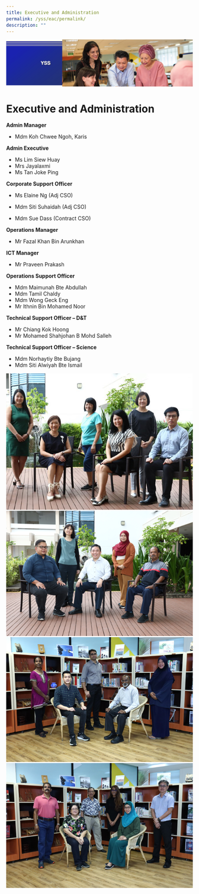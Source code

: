 ```yaml
---
title: Executive and Administration
permalink: /yss/eac/permalink/
description: ""
---
```

![](/images/yss.png)

Executive and Administration
============================

**Admin Manager**

*   Mdm Koh Chwee Ngoh, Karis

  

**Admin Executive**

*   Ms Lim Siew Huay
*   Mrs Jayalaxmi
*   Ms Tan Joke Ping

  

**Corporate Support Officer**

*   Ms Elaine Ng (Adj CSO)  
     
*   Mdm Siti Suhaidah (Adj CSO)
*   Mdm Sue Dass (Contract CSO)

  

**Operations Manager**

*   Mr Fazal Khan Bin Arunkhan

  

**ICT Manager**

*   Mr Praveen Prakash

  

**Operations Support Officer**

*   Mdm Maimunah Bte Abdullah
*   Mdm Tamil Chaldy
*   Mdm Wong Geck Eng
*   Mr Ithnin Bin Mohamed Noor

  

**Technical Support Officer – D&T**

*   Mr Chiang Kok Hoong
*   Mr Mohamed Shahjohan B Mohd Salleh

  

**Technical Support Officer – Science**

*   Mdm Norhaytiy Bte Bujang
*   Mdm Siti Alwiyah Bte Ismail

![](/images/EAS1.jpg)
![](/images/EAS2.png)
![](/images/EAS3.png)
![](/images/EAS4.png)
